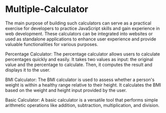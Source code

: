# Multiple-Calculator
The main purpose of building such calculators can serve as a practical exercise for developers to practice JavaScript skills and gain experience in web development. These calculators can be integrated into websites or used as standalone applications to enhance user experience and provide valuable functionalities for various purposes.

Percentage Calculator:
The percentage calculator allows users to calculate percentages quickly and easily. It takes two values as input: the original value and the percentage to calculate. Then, it computes the result and displays it to the user.

BMI Calculator:
The BMI calculator is used to assess whether a person's weight is within a healthy range relative to their height. It calculates the BMI based on the weight and height input provided by the user.

Basic Calculator:
A basic calculator is a versatile tool that performs simple arithmetic operations like addition, subtraction, multiplication, and division.
